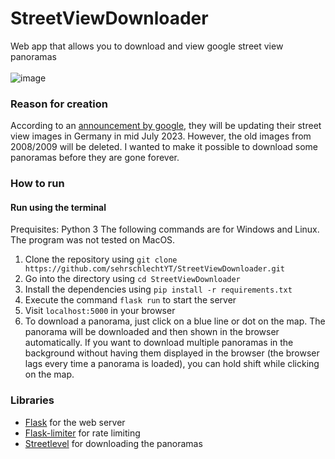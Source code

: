 # StreetViewDownloader

Web app that allows you to download and view google street view panoramas  
<br>
![image](https://github.com/sehrschlechtYT/StreetViewDownloader/assets/66412605/05bef95f-f881-4ac6-8ae0-46ad55eece42)


### Reason for creation
According to an [announcement by google](https://blog.google/intl/de-de/produkte/suchen-entdecken/google-street-view-aktualisierung-deutschland/), they will be updating their street view images in Germany in mid July 2023. However, the old images from 2008/2009 will be deleted. I wanted to make it possible to download some panoramas before they are gone forever.

### How to run

#### Run using the terminal

Prequisites: Python 3
The following commands are for Windows and Linux. The program was not tested on MacOS.
1. Clone the repository using `git clone https://github.com/sehrschlechtYT/StreetViewDownloader.git`
2. Go into the directory using `cd StreetViewDownloader`
3. Install the dependencies using `pip install -r requirements.txt`
4. Execute the command `flask run` to start the server
5. Visit `localhost:5000` in your browser
6. To download a panorama, just click on a blue line or dot on the map. The panorama will be downloaded and then shown in the browser automatically. If you want to download multiple panoramas in the background without having them displayed in the browser (the browser lags every time a panorama is loaded), you can hold shift while clicking on the map.

### Libraries
- [Flask](https://flask.palletsprojects.com) for the web server
- [Flask-limiter](https://flask-limiter.readthedocs.io) for rate limiting
- [Streetlevel](https://github.com/sk-zk/streetlevel) for downloading the panoramas

